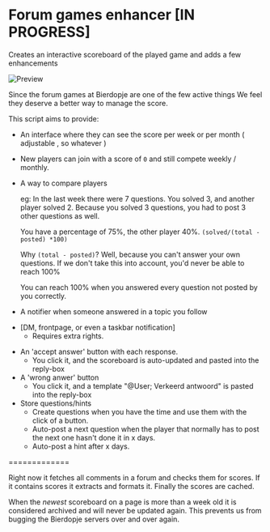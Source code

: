 # Forum games enhancer **[IN PROGRESS]**
Creates an interactive scoreboard of the played game and adds a few enhancements

![Preview](http://eih.bz/s1/giftstl.gif)

Since the forum games at Bierdopje are one of the few active things
We feel they deserve a better way to manage the score.

This script aims to provide:
 - An interface where they can see the score per week or per month ( adjustable , so whatever )
  * New players can join with a score of `0` and still compete weekly / monthly.
 - A way to compare players

    eg: In the last week there were 7 questions. You solved 3, and another player solved 2.
    Because you solved 3 questions, you had to post 3 other questions as well.
    
    You have a percentage of 75%, the other player 40%.
    `(solved/(total - posted) *100)`
    
    Why `(total - posted)`? Well, because you can't answer your own questions.
    If we don't take this into account, you'd never be able to reach 100%
    
    You can reach 100% when you answered every question not posted by you correctly.
    
- A notifier when someone answered in a topic you follow
 * [DM, frontpage, or even a taskbar notification]
   * Requires extra rights.
- An 'accept answer' button with each response.
  * You click it, and the scoreboard is auto-updated and pasted into the reply-box
- A 'wrong anwer' button
  * You click it, and a template "@User; Verkeerd antwoord" is pasted into the reply-box
- Store questions/hints
  * Create questions when you have the time and use them with the click of a button.
  * Auto-post a next question when the player that normally has to post the next one hasn't done it in x days.
  * Auto-post a hint after x days.

 =============
 
Right now it fetches all comments in a forum and checks them for scores.
If it contains scores it extracts and formats it. Finally the scores are cached.
 
When the *newest* scoreboard on a page is more than a week old it is considered archived and will never be updated again.
This prevents us from bugging the Bierdopje servers over and over again.
